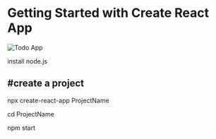 # Getting Started with Create React App

![Todo App](https://github.com/juhingeorge/Modern-ToDoApp/assets/117583068/0f461edb-abc6-489d-8fb6-c12ef6fdce9d)

install node.js

#create a project
---------------------------
npx create-react-app ProjectName

cd ProjectName

npm start
